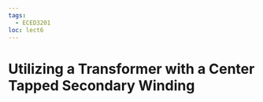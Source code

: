```yaml
---
tags:
  - ECED3201
loc: lect6
---
```






# Utilizing a Transformer with a Center Tapped Secondary Winding
